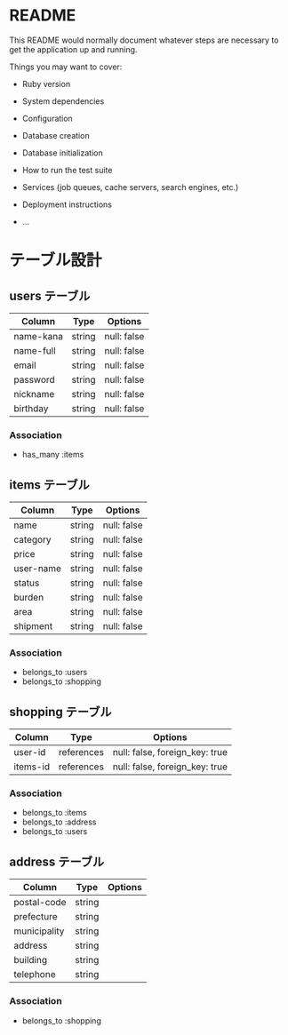 # README

This README would normally document whatever steps are necessary to get the
application up and running.

Things you may want to cover:

* Ruby version

* System dependencies

* Configuration

* Database creation

* Database initialization

* How to run the test suite

* Services (job queues, cache servers, search engines, etc.)

* Deployment instructions

* ...
# テーブル設計

## users テーブル

| Column   | Type   | Options     |
| -------- | ------ | ----------- |
| name-kana   | string | null: false |
| name-full   | string | null: false |
| email       | string | null: false |
| password    | string | null: false |
| nickname    | string | null: false |
| birthday    | string | null: false |


### Association

- has_many :items

## items テーブル

| Column | Type   | Options     |
| ------ | ------ | ----------- |
| name       | string | null: false |
| category   | string | null: false |
| price      | string | null: false |
| user-name  | string | null: false |
| status     | string | null: false |
| burden     | string | null: false |
| area       | string | null: false |
| shipment   | string | null: false |

### Association

- belongs_to :users
- belongs_to :shopping

## shopping テーブル

| Column | Type       | Options                        |
| ------ | ---------- | ------------------------------ |
| user-id | references | null: false, foreign_key: true |
| items-id | references | null: false, foreign_key: true |

### Association

- belongs_to :items
- belongs_to :address
- belongs_to :users

## address テーブル

| Column  | Type       | Options                        |
| ------- | ---------- | ------------------------------ |
| postal-code | string     |                                |
| prefecture| string     |                                |
| municipality | string     |                                |
| address | string     |                                |
| building| string     |                                |
| telephone | string     |                                |


### Association
- belongs_to :shopping